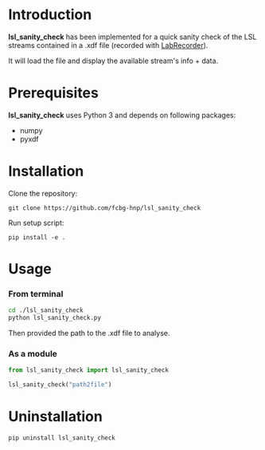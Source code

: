# Introduction

**lsl_sanity_check** has been implemented for a quick sanity check of the LSL streams contained in a .xdf file (recorded with [LabRecorder](https://github.com/labstreaminglayer/App-LabRecorder)).

It will load the file and display the available stream's info + data.

# Prerequisites
 **lsl_sanity_check** uses Python 3 and depends on following packages:
   - numpy
   - pyxdf

# Installation

Clone the repository:
```
git clone https://github.com/fcbg-hnp/lsl_sanity_check
```
Run setup script:
```
pip install -e .
```

# Usage

### From terminal
```bash
cd ./lsl_sanity_check
python lsl_sanity_check.py
```
Then provided the path to the .xdf file to analyse.

### As a module
```python
from lsl_sanity_check import lsl_sanity_check

lsl_sanity_check("path2file")
```

# Uninstallation
```bash
pip uninstall lsl_sanity_check
```

